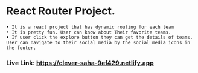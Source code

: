 # React Router Project.
    • It is a react project that has dynamic routing for each team
    • It is pretty fun. User can know about Their favorite teams.
    • If user click the explore button they can get the details of teams. User can navigate to their social media by the social media icons in the footer.



### Live Link: https://clever-saha-9ef429.netlify.app
